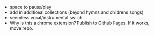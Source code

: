 + space to pause/play
+ add in additional collections (beyond hymns and childrens songs)
+ seemless vocal/instrumental switch
+ Why is this a chrome extension? Publish to Github Pages. If it works, move repo.
